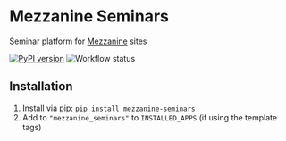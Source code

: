 # Mezzanine Seminars

Seminar platform for [Mezzanine](http://mezzanine.jupo.org/) sites

[![PyPI version](https://badge.fury.io/py/mezzanine-seminars.svg)](https://badge.fury.io/py/mezzanine-seminars)
![Workflow status](https://github.com/unplugstudio/mezzanine-seminars/workflows/Test%20and%20release/badge.svg)

## Installation

1. Install via pip: `pip install mezzanine-seminars`
1. Add to `"mezzanine_seminars"` to `INSTALLED_APPS` (if using the template tags)
